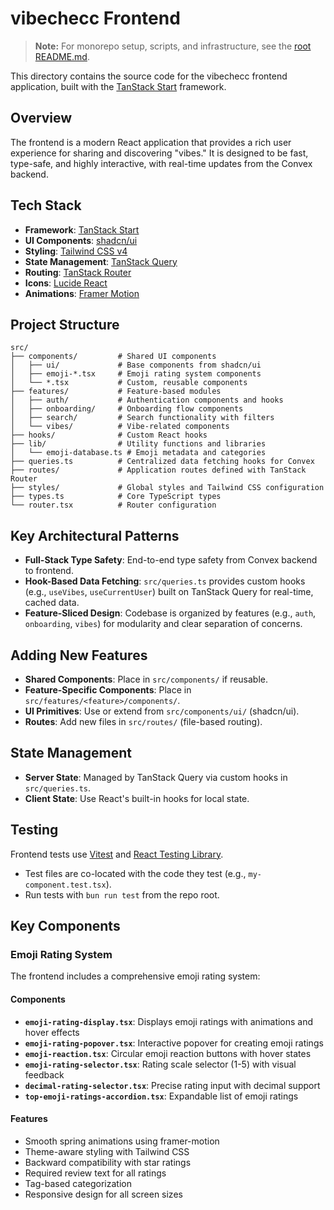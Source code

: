 # vibechecc Frontend

> **Note:** For monorepo setup, scripts, and infrastructure, see the [root README.md](../../README.md).

This directory contains the source code for the vibechecc frontend application, built with the [TanStack Start](https://tanstack.com/start) framework.

## Overview

The frontend is a modern React application that provides a rich user experience for sharing and discovering "vibes." It is designed to be fast, type-safe, and highly interactive, with real-time updates from the Convex backend.

## Tech Stack

- **Framework**: [TanStack Start](https://tanstack.com/start)
- **UI Components**: [shadcn/ui](https://ui.shadcn.com/)
- **Styling**: [Tailwind CSS v4](https://tailwindcss.com/)
- **State Management**: [TanStack Query](https://tanstack.com/query)
- **Routing**: [TanStack Router](https://tanstack.com/router)
- **Icons**: [Lucide React](https://lucide.dev/)
- **Animations**: [Framer Motion](https://framer.com/motion/)

## Project Structure

```
src/
├── components/         # Shared UI components
│   ├── ui/             # Base components from shadcn/ui
│   ├── emoji-*.tsx     # Emoji rating system components
│   └── *.tsx           # Custom, reusable components
├── features/           # Feature-based modules
│   ├── auth/           # Authentication components and hooks
│   ├── onboarding/     # Onboarding flow components
│   ├── search/         # Search functionality with filters
│   └── vibes/          # Vibe-related components
├── hooks/              # Custom React hooks
├── lib/                # Utility functions and libraries
│   └── emoji-database.ts # Emoji metadata and categories
├── queries.ts          # Centralized data fetching hooks for Convex
├── routes/             # Application routes defined with TanStack Router
├── styles/             # Global styles and Tailwind CSS configuration
├── types.ts            # Core TypeScript types
└── router.tsx          # Router configuration
```

## Key Architectural Patterns

- **Full-Stack Type Safety**: End-to-end type safety from Convex backend to frontend.
- **Hook-Based Data Fetching**: `src/queries.ts` provides custom hooks (e.g., `useVibes`, `useCurrentUser`) built on TanStack Query for real-time, cached data.
- **Feature-Sliced Design**: Codebase is organized by features (e.g., `auth`, `onboarding`, `vibes`) for modularity and clear separation of concerns.

## Adding New Features

- **Shared Components**: Place in `src/components/` if reusable.
- **Feature-Specific Components**: Place in `src/features/<feature>/components/`.
- **UI Primitives**: Use or extend from `src/components/ui/` (shadcn/ui).
- **Routes**: Add new files in `src/routes/` (file-based routing).

## State Management

- **Server State**: Managed by TanStack Query via custom hooks in `src/queries.ts`.
- **Client State**: Use React's built-in hooks for local state.

## Testing

Frontend tests use [Vitest](https://vitest.dev/) and [React Testing Library](https://testing-library.com/docs/react-testing-library/intro).

- Test files are co-located with the code they test (e.g., `my-component.test.tsx`).
- Run tests with `bun run test` from the repo root.

## Key Components

### Emoji Rating System

The frontend includes a comprehensive emoji rating system:

#### Components
- **`emoji-rating-display.tsx`**: Displays emoji ratings with animations and hover effects
- **`emoji-rating-popover.tsx`**: Interactive popover for creating emoji ratings
- **`emoji-reaction.tsx`**: Circular emoji reaction buttons with hover states
- **`emoji-rating-selector.tsx`**: Rating scale selector (1-5) with visual feedback
- **`decimal-rating-selector.tsx`**: Precise rating input with decimal support
- **`top-emoji-ratings-accordion.tsx`**: Expandable list of emoji ratings

#### Features
- Smooth spring animations using framer-motion
- Theme-aware styling with Tailwind CSS
- Backward compatibility with star ratings
- Required review text for all ratings
- Tag-based categorization
- Responsive design for all screen sizes
